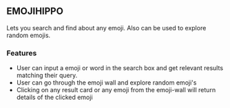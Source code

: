 ## EMOJIHIPPO

Lets you search and find about any emoji. Also can be used to explore random emojis.

### Features

* User can input a emoji or word in the search box and get relevant results matching their query. 
* User can go through the emoji wall and explore random emoji's
* Clicking on any result card or any emoji from the emoji-wall will return details of the clicked emoji
